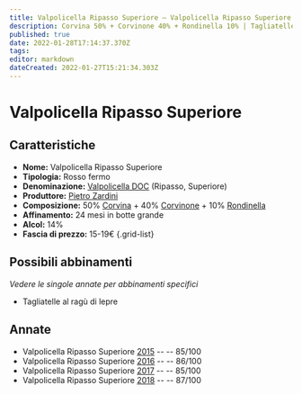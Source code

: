 ```yaml
---
title: Valpolicella Ripasso Superiore – Valpolicella Ripasso Superiore DOC – Pietro Zardini – Veneto (IT) – 15-19€ – 3★
description: Corvina 50% + Corvinone 40% + Rondinella 10% | Tagliatelle al ragù di lepre
published: true
date: 2022-01-28T17:14:37.370Z
tags: 
editor: markdown
dateCreated: 2022-01-27T15:21:34.303Z
---
```


# Valpolicella Ripasso Superiore

## Caratteristiche
- **Nome:** <span class="nome">Valpolicella Ripasso Superiore</span>
- **Tipologia:** Rosso fermo
- **Denominazione:** <span class="denominazione">[Valpolicella DOC](/denominazioni/Italia/Veneto/DOC/Valpolicella)</span> (Ripasso, Superiore)
- **Produttore:** <span class="cantina">[Pietro Zardini](/produttori/Italia/Veneto/Pietro-Zardini)</span> 
- **Composizione:** 50% [Corvina](/vitigni/Italia/corvina) + 40% [Corvinone](/vitigni/Italia/corvinone) + 10% [Rondinella](/vitigni/Italia/rondinella)
- **Affinamento:** 24 mesi in botte grande
- **Alcol:** 14%
- **Fascia di prezzo:** 15-19€
{.grid-list}

## Possibili abbinamenti
*Vedere le singole annate per abbinamenti specifici*

- Tagliatelle al ragù di lepre

## Annate
- Valpolicella Ripasso Superiore [2015](vini/Italia/Veneto/Pietro-Zardini/Amarone-Della-Valpolicella/2015) -- <span class="star-3"></span> -- 85/100
- Valpolicella Ripasso Superiore [2016](vini/Italia/Veneto/Pietro-Zardini/Amarone-Della-Valpolicella/2016) -- <span class="star-3"></span> -- 86/100
- Valpolicella Ripasso Superiore [2017](vini/Italia/Veneto/Pietro-Zardini/Amarone-Della-Valpolicella/2017) -- <span class="star-3"></span> -- 85/100
- Valpolicella Ripasso Superiore [2018](vini/Italia/Veneto/Pietro-Zardini/Amarone-Della-Valpolicella/2018) -- <span class="star-3"></span> -- 87/100

